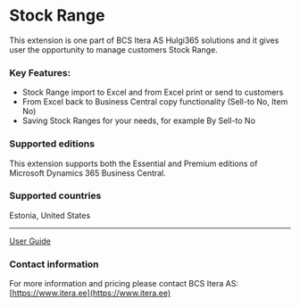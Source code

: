 # Stock Range

This extension is one part of BCS Itera AS Hulgi365 solutions and it gives user the opportunity to manage customers Stock Range.

### Key Features:

* Stock Range import to Excel and from Excel print or send to customers
* From Excel back to Business Central copy functionality (Sell-to No, Item No)
* Saving Stock Ranges for your needs, for example By Sell-to No

### Supported editions

This extension supports both the Essential and Premium editions of Microsoft Dynamics 365 Business Central.

### Supported countries

Estonia, United States

---

[User Guide](help.md)

### Contact information

For more information and pricing please contact BCS Itera AS: 
[https://www.itera.ee](https://www.itera.ee)
